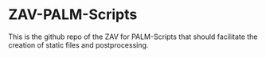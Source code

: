 # ZAV-PALM-Scripts

This is the github repo of the ZAV for PALM-Scripts that should facilitate the creation of static files and postprocessing.